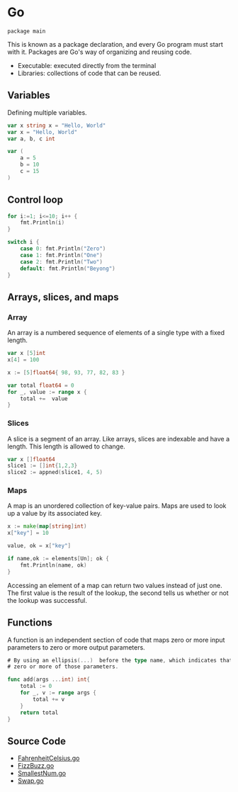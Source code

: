 # Go

`package main`

This is known as a package declaration, and every Go program must start with it.
Packages are Go's way of organizing and reusing code.

* Executable: executed directly from the terminal
* Libraries: collections of code that can be reused.

## Variables

Defining multiple variables.

```go
var x string x = "Hello, World"
var x = "Hello, World"
var a, b, c int

var (
    a = 5
    b = 10
    c = 15
)
```

## Control loop

```go
for i:=1; i<=10; i++ {
    fmt.Println(i)
}

switch i {
    case 0: fmt.Println("Zero")
    case 1: fmt.Println("One")
    case 2: fmt.Println("Two")
    default: fmt.Println("Beyong")
}
```

## Arrays, slices, and maps

### Array

An array is a numbered sequence of elements of a single type with a fixed length.

```go
var x [5]int
x[4] = 100

x := [5]float64{ 98, 93, 77, 82, 83 }

var total float64 = 0
for _, value := range x {
    total +=  value
}
```

### Slices

A slice is a segment of an array. Like arrays, slices are indexable and have a
length. This length is allowed to change.

```go
var x []float64
slice1 := []int{1,2,3}
slice2 := appned(slice1, 4, 5)
```

### Maps

A map is an unordered collection of key-value pairs. Maps are used to look up a
value by its associated key.

```go
x := make(map[string]int)
x["key"] = 10

value, ok = x["key"]

if name,ok := elements[Un]; ok {
    fmt.Println(name, ok)
}
```

Accessing an element of a map can return two values instead of just one. The
first value is the result of the lookup, the second tells us whether or not the
lookup was successful.

## Functions

A function is an independent section of code that maps zero or more input
parameters to zero or more output parameters.

```go
# By using an ellipsis(...)  before the type name, which indicates that it takes
# zero or more of those parameters.

func add(args ...int) int{
    total := 0
    for _, v := range args {
        total += v
    }
    return total
}
```

## Source Code

* [FahrenheitCelsius.go](./FahrenheitCelsius.go)
* [FizzBuzz.go](./FizzBuzz.go)
* [SmallestNum.go](./SmallestNum.go)
* [Swap.go](./Swap.go)
